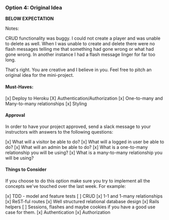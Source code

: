 ### Option 4: Original Idea

**BELOW EXPECTATION**

Notes:

CRUD functionality was buggy. I could not create a player and was unable to delete as well.
When I was unable to create and delete there were no flash messages telling me that something had gone wrong or what had gone wrong. In another instance I had a flash message linger for far too long.


That's right. You are creative and I believe in you. Feel free to pitch an original idea for the mini-project.

#### Must-Haves:

[x] Deploy to Heroku
[X] Authentication/Authorization
[x] One-to-many and Many-to-many relationships
[x] Styling

#### Approval

In order to have your project approved, send a slack message to your instructors with answers to the following questions:

[x] What will a visitor be able to do?
[x] What will a logged in user be able to do?
[x] What will an admin be able to do?
[x] What is a one-to-many relationship you will be using?
[x] What is a many-to-many relationship you will be using?

#### Things to Consider

If you choose to do this option make sure you try to implement all the concepts we've touched over the last week. For example:

[x] TDD - model and feature tests
[ ] CRUD
[x] 1-1 and 1-many relationships
[x] ReST-ful routes
[x] Well structured relational database design
[x] Rails helpers
[ ] Sessions, flashes and maybe cookies if you have a good use case for them.
[x] Authentication
[x] Authorization
